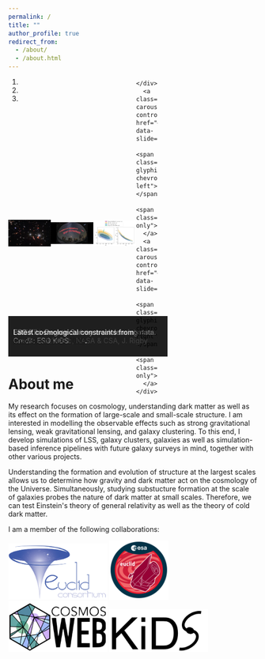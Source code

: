 ```yaml
---
permalink: /
title: ""
author_profile: true
redirect_from: 
  - /about/
  - /about.html
---
```


<div class="aside">
  <head>
    <title></title>
    <meta charset="utf-8">
    <link rel="stylesheet" href="https://maxcdn.bootstrapcdn.com/bootstrap/3.4.1/css/bootstrap.min.css">
    <script src="https://ajax.googleapis.com/ajax/libs/jquery/3.7.1/jquery.min.js"></script>
    <script src="https://maxcdn.bootstrapcdn.com/bootstrap/3.4.1/js/bootstrap.min.js"></script>
    <style>
      .carousel {
        width: 60%;
        margin: 0;
      }
      .carousel-inner {
        display: flex;
        align-items: center;
        justify-content: center;
        height: 500px;
        position: relative;
      }
      .carousel-inner img {
        max-height: 100%;
        max-width: 100%;
        height: auto;
        width: auto;
        margin: 0 auto;
        display: block;
      }
      .carousel-caption {
        position: absolute;
        bottom: 0;
        left: 0;
        width: 100%;
        background-color: rgba(0, 0, 0, 0.5); /* Semi-transparent black background */
        color: #fff; /* White text */
        padding: 10px; /* Add some padding */
        text-align: left; /* Center the text */
        margin: 0;
      }
    </style>
  </head>
  <div class="container">
    <div id="myCarousel" class="carousel slide" data-ride="carousel">
      <!-- Indicators -->
      <ol class="carousel-indicators">
        <li data-target="#myCarousel" data-slide-to="0" class="active"></li>
        <li data-target="#myCarousel" data-slide-to="1"></li>
        <li data-target="#myCarousel" data-slide-to="2"></li>
      </ol>
      <div class="carousel-inner">
        <div class="item active">
          <img src="../images/webb_seahorse.jpg" alt="JWST observation of the cosmic seahorse. Credit: ESA/Webb, NASA & CSA, J. Rigby" height="500px">
          <div class="carousel-caption">
            <p id="carousel-caption-text">JWST observation of the cosmic seahorse. Credit: ESA/Webb, NASA & CSA, J. Rigby</p>
          </div>
        </div>
        <div class="item">
          <img src="../images/kids_sky.jpg" alt="ESO Kilo-Degree Survey weak lensing data. Credit: ESO KiDS" height="500px">
          <div class="carousel-caption">
            <p id="carousel-caption-text">ESO Kilo-Degree Survey weak lensing data. Credit: ESO KiDS</p>
          </div>
        </div>
        <div class="item">
          <img src="../images/kids_sbi_results.jpg" alt="Latest cosmological constraints from SBI analysis of KiDS-1000." height="500px">
          <div class="carousel-caption">
            <p id="carousel-caption-text">Latest cosmological constraints from <a href="https://arxiv.org/abs/2404.15402"> SBI analysis of KiDS-1000</a>.</p>
          </div>
        </div>
        
      </div>
      <a class="left carousel-control" href="#myCarousel" data-slide="prev">
        <span class="glyphicon glyphicon-chevron-left"></span>
        <span class="sr-only">Previous</span>
      </a>
      <a class="right carousel-control" href="#myCarousel" data-slide="next">
        <span class="glyphicon glyphicon-chevron-right"></span>
        <span class="sr-only">Next</span>
      </a>
    </div>
  </div>
  <script>
    // JavaScript to update the caption text based on the current image
    $('#myCarousel').on('slide.bs.carousel', function (e) {
      var altText = $(e.relatedTarget).find('img').attr('alt');
      $('#carousel-caption-text').text(altText);
    });
  </script>
</div>

About me
==============

My research focuses on cosmology, understanding dark matter as well as its effect on the formation of large-scale and small-scale structure. I am interested in modelling the observable effects such as strong gravitational lensing, weak gravitational lensing, and galaxy clustering. To this end, I develop simulations of LSS, galaxy clusters, galaxies as well as simulation-based inference pipelines with future galaxy surveys in mind, together with other various projects.

Understanding the formation and evolution of structure at the largest scales allows us to determine how gravity and dark matter act on the cosmology of the Universe. Simultaneously, studying substucture formation at the scale of galaxies probes the nature of dark matter at small scales. Therefore, we can test Einstein's theory of general relativity as well as the theory of cold dark matter.

I am a member of the following collaborations:

[<img src="../images/Euclid_consortium_logo.png" width="200" />](https://www.euclid-ec.org/)
[<img src="../images/Euclid_logo_pillars.png" width="120" />](https://www.cosmos.esa.int/web/euclid)
[<img src="../images/COSMOSWeb_logo.png" width="200" />](https://cosmos.astro.caltech.edu/page/cosmosweb)
[<img src="../images/KiDS_logo.jpg" width="200" />](https://kids.strw.leidenuniv.nl/)



